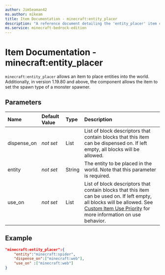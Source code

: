 ```yaml
---
author: JimSeaman42
ms.author: mikeam
title: Item Documentation - minecraft:entity_placer
description: "A reference document detailing the 'entity_placer' item component"
ms.service: minecraft-bedrock-edition
---
```


# Item Documentation - minecraft:entity_placer

`minecraft:entity_placer` allows an item to place entities into the world. Additionally, in version 1.19.80 and above, the component allows the item to set the spawn type of a monster spawner.

## Parameters

|Name |Default Value  |Type  |Description  |
|:----------|:----------|:----------|:----------|
|dispense_on|*not set* |List |List of block descriptors that contain blocks that this item can be dispensed on. If left empty, all blocks will be allowed.|
|entity |*not set* | String| The entity to be placed in the world. Note that this parameter is required.|
|use_on |*not set*  | List| List of block descriptors that contain blocks that this item can be used on. If left empty, all blocks will be allowed. See [Custom Item Use Priority](../ItemUsePriority.md) for more information on use behavior.|

## Example

```json
"minecraft:entity_placer":{
    "entity":"minecraft:spider",
    "dispense_on":["minecraft:web"],
    "use_on" :["minecraft:web"]
}
```
